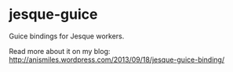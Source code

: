 jesque-guice
============

Guice bindings for Jesque workers. 

Read more about it on my blog: http://anismiles.wordpress.com/2013/09/18/jesque-guice-binding/
